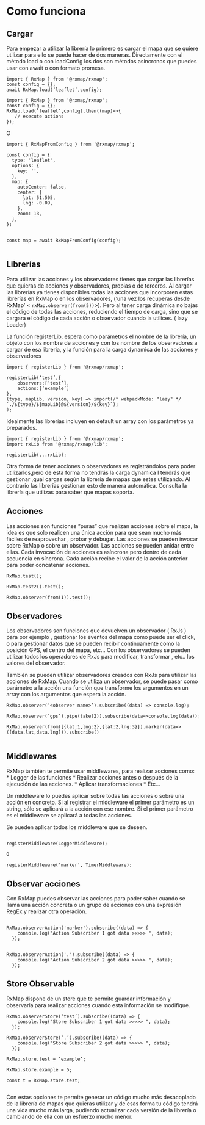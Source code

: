 
# Como funciona
## Cargar
Para empezar a utilizar la librería lo primero es cargar el mapa que se quiere utilizar para ello se puede hacer de dos maneras. Directamente con el método load o con loadConfig los dos son métodos asíncronos que puedes usar con await o con formato promesa.


```
import { RxMap } from '@rxmap/rxmap';
const config = {};
await RxMap.load(‘leaflet’,config);
```

```
import { RxMap } from '@rxmap/rxmap';
const config = {};
RxMap.load(‘leaflet’,config).then((map)=>{
   // execute actions
});

```

O 

```
import { RxMapFromConfig } from '@rxmap/rxmap';

const config = {
  type: 'leaflet',
  options: {
    key: '',
  },
  map: {
    autoCenter: false,
    center: {
      lat: 51.505,
      lng: -0.09,
    },
    zoom: 13,
  },
};


const map = await RxMapFromConfig(config);


```

## Librerías
Para utilizar las acciones y los observadores tienes que cargar las librerías que quieras de acciones y observadores,  propias o de terceros. Al cargar las librerías ya tienes disponibles todas las acciones que incorporen estas librerías en RxMap o en los observadores, (‘una vez los recuperas desde RxMap’ < `rxMap.observer(from(5))`>). Pero al tener carga dinámica no bajas el código de todas las acciones, reduciendo el tiempo de carga, sino que se cargara el código de cada acción o observador cuando la utilices. ( lazy Loader) 

La función registerLib, espera como parámetros el nombre de la librería, un objeto con los nombre de acciones y con los nombre de los observadores a cargar de esa libreria, y la función para la carga dynamica de las acciones y observadores

```
import { registerLib } from '@rxmap/rxmap';

registerLib(‘test’,{
	observers:[‘test’],
	actions:[‘example’]
},
(type, mapLib, version, key) => import(/* webpackMode: "lazy" */ `./${type}/${mapLib}@${version}/${key}`);
);

```

Idealmente las librerías incluyen en default un array con los parámetros ya preparados.

```
import { registerLib } from '@rxmap/rxmap';
import rxLib from '@rxmap/rxmap/lib';

registerLib(...rxLib);
```

Otra forma de tener acciones o observadores es registrándolos para poder utilizarlos,pero de esta forma no tendrás la carga dynamica I tendrás que gestionar ,qual cargas según la librería de mapas que estes utilizando. Al contrario las librerías gestionan esto de manera automática. 
Consulta la librería que utilizas para saber que mapas soporta. 

## Acciones
Las acciones son funciones “puras” que realizan acciones sobre el mapa, la idea es que solo realicen una única acción para que sean mucho más fáciles de reaprovechar , probar y debugar.
Las acciones se pueden invocar sobre RxMap o sobre un observador. Las acciones se pueden anidar entre ellas. Cada invocación de acciones es  asíncrona pero dentro de cada secuencia en síncrona. Cada acción recibe el valor de la acción anterior para poder concatenar acciones.

```
RxMap.test();

RxMap.test2().test();

RxMap.observer(from(1)).test();

```

## Observadores
Los observadores son funciones que devuelven un observador ( RxJs )  para por ejemplo , gestionar los eventos del mapa como puede ser el click, o para gestionar datos que se pueden recibir continuamente como la posición GPS, el centro del mapa, etc...
Con los observadores se pueden utilizar todos los operadores de RxJs para modificar, transformar , etc.. los valores del observador.

También se pueden utilizar observadores creados con RxJs para utilizar las acciones de RxMap. 
Cuando  se utiliza un observador, se puede pasar como parámetro a la acción una función que transforme los argumentos en un array con los argumentos que espera la acción.
 

```
RxMap.observer(‘<observer name>’).subscribe((data) => console.log);

RxMap.observer(‘gps’).pipe(take(2)).subscribe(data=>console.log(data));

RxMap.observer(from([{lat:1,lng:2},{lat:2,lng:3}]).marker(data=>([data.lat,data.lng])).subscribe()


```

## Middlewares
RxMap también te permite usar middlewares, para realizar acciones como:
	* Logger de las funciones
	* Realizar acciones antes o después de la ejecución de las acciones.
	* Aplicar transformaciones
	* Etc...

Un middleware lo puedes aplicar sobre todas las acciones o sobre una acción en concreto.
Si al registrar el middleware el primer parámetro es un string, sólo se aplicará a la acción con ese nombre. Si el primer parámetro es el middleware se aplicará a todas las acciones.

Se pueden aplicar todos los middleware que se deseen.

```

registerMiddleware(LoggerMiddleware);

O

registerMiddleware('marker', TimerMiddleware);

```

## Observar acciones
Con RxMap  puedes observar las acciones para poder saber cuando se llama una acción concreta  o un grupo de acciones con una expresión RegEx y realizar otra operación.

```

RxMap.observerAction('marker').subscribe((data) => {
    console.log("Action Subscriber 1 got data >>>>> ", data);
  });


RxMap.observerAction('.').subscribe((data) => {
    console.log("Action Subscriber 2 got data >>>>> ", data);
  });

```

## Store Observable
RxMap dispone de un store que  te permite guardar información y observarla para realizar acciones cuando esta información se modifique.

```
RxMap.observerStore(‘test’).subscribe((data) => {
    console.log("Store Subscriber 1 got data >>>>> ", data);
  });

RxMap.observerStore(‘.’).subscribe((data) => {
    console.log("Store Subscriber 2 got data >>>>> ", data);
  });

RxMap.store.test = ‘example’;

RxMap.store.example = 5;

const t = RxMap.store.test;


```


Con estas opciones te permite generar un código mucho más desacoplado de la librería de mapas que quieras utilizar y de esas forma tu código tendrá una vida mucho más larga, pudiendo actualizar cada versión de la librería o cambiando de ella con un esfuerzo mucho menor.
